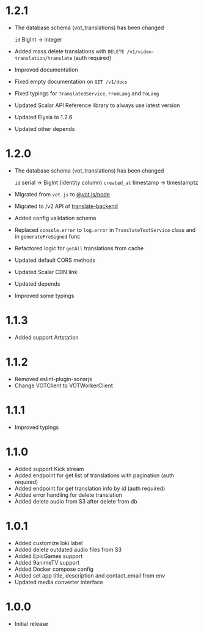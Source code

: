 # 1.2.1

- The database schema (vot_translations) has been changed

  `id` BigInt -> integer

- Added mass delete translations with `DELETE /v1/video-translation/translate` (auth required)
- Improved documentation
- Fixed empty documentation on `GET /v1/docs`
- Fixed typings for `TranslatedService`, `FromLang` and `ToLang`
- Updated Scalar API Reference library to always use latest version
- Updated Elysia to 1.2.6
- Updated other depends

# 1.2.0

- The database schema (vot_translations) has been changed

  `id` serial -> BigInt (identity column)
  `created_at` timestamp -> timestamptz

- Migrated from `vot.js` to [@vot.js/node](https://github.com/FOSWLY/vot.js)
- Migrated to /v2 API of [translate-backend](https://github.com/FOSWLY/translate-backend)
- Added config validation schema
- Replaced `console.error` to `log.error` in `TranslateTextService` class and in `generatePreSigned` func
- Refactored logic for `getAll` translations from cache
- Updated default CORS methods
- Updated Scalar CDN link
- Updated depends
- Improved some typings

# 1.1.3

- Added support Artstation

# 1.1.2

- Removed eslint-plugin-sonarjs
- Change VOTClient to VOTWorkerClient

# 1.1.1

- Improved typings

# 1.1.0

- Added support Kick stream
- Added endpoint for get list of translations with pagination (auth required)
- Added endpoint for get translation info by id (auth required)
- Added error handling for delete translation
- Added delete audio from S3 after delete from db

# 1.0.1

- Added customize loki label
- Added delete outdated audio files from S3
- Added EpicGames support
- Added 9animeTV support
- Added Docker compose config
- Added set app title, description and contact_email from env
- Updated media converter interface

# 1.0.0

- Initial release
